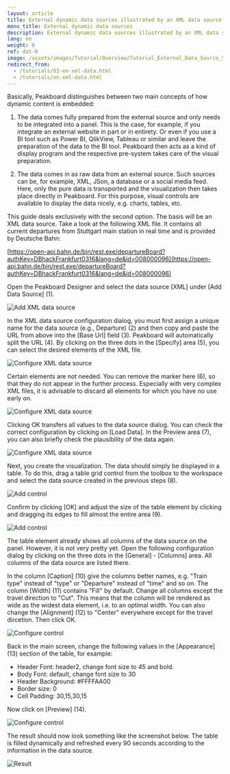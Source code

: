 ```yaml
---
layout: article
title: External dynamic data sources illustrated by an XML data source example
menu_title: External dynamic data sources
description: External dynamic data sources illustrated by an XML data source example
lang: en
weight: 0
ref: dat-0
image: /assets/images/Tutorial/Overview/Tutorial_External_Data_Source_Small.png
redirect_from:
  - /tutorials/03-en-xml-data.html
  - /tutorials/en-xml-data.html
---
```

Basically, Peakboard distinguishes between two main concepts of how dynamic content is embedded:

1. The data comes fully prepared from the external source and only needs to be integrated into a panel. This is the case, for example, if you integrate an external website in part or in entirety. Or even if you use a BI tool such as Power BI, QlikView, Tableau or similar and leave the preparation of the data to the BI tool. Peakboard then acts as a kind of display program and the respective pre-system takes care of the visual preparation.

2. The data comes in as raw data from an external source. Such sources can be, for example, XML, JSon, a database or a social media feed. Here, only the pure data is transported and the visualization then takes place directly in Peakboard. For this purpose, visual controls are available to display the data nicely, e.g. charts, tables, etc.

This guide deals exclusively with the second option. The basis will be an XML data source. Take a look at the following XML file. It contains all current departures from Stuttgart main station in real time and is provided by Deutsche Bahn:

[https://open-api.bahn.de/bin/rest.exe/departureBoard?authKey=DBhackFrankfurt0316&lang=de&id=008000096](https://open-api.bahn.de/bin/rest.exe/departureBoard?authKey=DBhackFrankfurt0316&lang=de&id=008000096)

Open the Peakboard Designer and select the data source [XML] under [Add Data Source] (1).

![Add XML data source](/assets/images/Tutorial/XML/XML_add_en.png)

In the XML data source configuration dialog, you must first assign a unique name for the data source (e.g., Departure) (2) and then copy and paste the URL from above into the [Base Url] field (3). Peakboard will automatically split the URL (4). By clicking on the three dots in the [Specify] area (5), you can select the desired elements of the XML file. 

![Configure XML data source](/assets/images/Tutorial/XML/XML_config-01_en.png)

Certain elements are not needed. You can remove the marker here (6), so that they do not appear in the further process. Especially with very complex XML files, it is advisable to discard all elements for which you have no use early on.

![Configure XML data source](/assets/images/Tutorial/XML/XML_config-02_en.png)

Clicking OK transfers all values to the data source dialog. You can check the correct configuration by clicking on [Load Data]. In the Preview area (7), you can also briefly check the plausibility of the data again.

![Configure XML data source](/assets/images/Tutorial/XML/XML_config-03_en.png)

Next, you create the visualization. The data should simply be displayed in a table. To do this, drag a table grid control from the toolbox to the workspace and select the data source created in the previous steps (8).

![Add control](/assets/images/Tutorial/XML/XML_add-control-01_en.png)

Confirm by clicking [OK] and adjust the size of the table element by clicking and dragging its edges to fill almost the entire area (9).

![Add control](/assets/images/Tutorial/XML/XML_add-control-02_en.png)

The table element already shows all columns of the data source on the panel. However, it is not very pretty yet. Open the following configuration dialog by clicking on the three dots in the [General] - [Columns] area. All columns of the data source are listed there. 

In the column [Caption] (10) give the columns better names, e.g. "Train type" instead of "type" or "Departure" instead of "time" and so on. The column [Width] (11) contains "Fill" by default. Change all columns except the travel direction to "Cut". This means that the column will be rendered as wide as the widest data element, i.e. to an optimal width. You can also change the [Alignment] (12) to "Center" everywhere except for the travel dircetion. Then click OK.

![Configure control](/assets/images/Tutorial/XML/XML_control-config-01_en.png)

Back in the main screen, change the following values in the [Appearance] (13) section of the table, for example:

- Header Font: header2, change font size to 45 and bold.
- Body Font: default, change font size to 30
- Header Background: #FFFFAA00
- Border size: 0
- Cell Padding: 30,15,30,15

Now click on [Preview] (14).

![Configure control](/assets/images/Tutorial/XML/XML_control-config-02_en.png)

The result should now look something like the screenshot below. The table is filled dynamically and refreshed every 90 seconds according to the information in the data source.

![Result](/assets/images/Tutorial/XML/XML_result_en.png)
